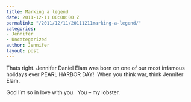 ```yaml
---
title: Marking a legend
date: 2011-12-11 00:00:00 Z
permalink: "/2011/12/11/20111211marking-a-legend/"
categories:
- Jennifer
- Uncategorized
author: Jennifer
layout: post
---
```


Thats right. Jennifer Daniel Elam was born on one of our most infamous holidays ever PEARL HARBOR DAY!  When you think war, think Jennifer Elam.

God I&#8217;m so in love with you.  You &#8211; my lobster.
